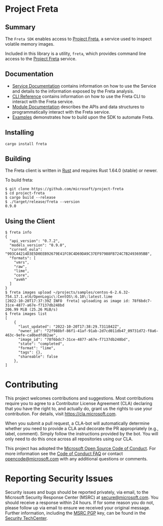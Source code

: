 # Project Freta

## Summary

The `Freta SDK` enables access to [Project Freta](https://freta.microsoft.com), a service used to inspect volatile memory images.

Included in this library is a utility, `freta`, which provides command line access to the [Project Freta](https://freta.microsoft.com) service.

## Documentation

* [Service Documentation](https://learn.microsoft.com/en-us/security/research/project-freta/) contains information on how to use the Service and details to the information exposed by the Freta analysis.
* [CLI Reference](https://learn.microsoft.com/en-us/security/research/project-freta/api/cli-reference) contains information on how to use the Freta CLI to interact with the Freta service.
* [Module Documentation](https://docs.rs/freta/latest) describes the APIs and data structures  to programmatically interact with the Freta service.
* [Examples](https://github.com/microsoft/project-freta/tree/main/examples) demonstrates how to build upon the SDK to automate Freta.

## Installing

```
cargo install freta
```

## Building

The Freta client is written in [Rust](https://www.rust-lang.org/) and requires Rust 1.64.0 (stable) or newer.

To build freta:

```
$ git clone https://github.com/microsoft/project-freta
$ cd project-freta
$ cargo build --release
$ ./target/release/freta --version
0.9.0
```

## Using the Client

```
$ freta info
{
  "api_version": "0.7.2",
  "models_version": "0.9.0",
  "current_eula": "993C44214D3E5D0EEB92679E41FC0C4D69DA9C37EF97988FB724C7B2493695BB",
  "formats": [
    "vmrs",
    "raw",
    "lime",
    "core",
    "avmh"
  ]
}
$ freta images upload ~/projects/samples/centos-6-2.6.32-754.17.1.el6/OpenLogic\:CentOS\:6.10\:latest.lime
[2022-10-20T17:37:39Z INFO  freta] uploading as image id: 78f6bdc7-31ce-4877-a67e-f7137db248bd
206.99 MiB (25.26 MiB/s)
$ freta images list
[
    {
      "last_updated": "2022-10-20T17:38:29.7311842Z",
      "owner_id": "72f988bf-86f1-41af-91ab-2d7cd011db47_09731d72-f8a6-463c-9efe-ca0bedfd82ae",
      "image_id": "78f6bdc7-31ce-4877-a67e-f7137db248bd",
      "state": "completed",
      "format": "lime",
      "tags": {},
      "shareable": false
    },    
]
```

# Contributing

This project welcomes contributions and suggestions. Most contributions require you to
agree to a Contributor License Agreement (CLA) declaring that you have the right to,
and actually do, grant us the rights to use your contribution. For details, visit
https://cla.microsoft.com.

When you submit a pull request, a CLA-bot will automatically determine whether you need
to provide a CLA and decorate the PR appropriately (e.g., label, comment). Simply follow the
instructions provided by the bot. You will only need to do this once across all repositories using our CLA.

This project has adopted the [Microsoft Open Source Code of Conduct](https://opensource.microsoft.com/codeofconduct/).
For more information see the [Code of Conduct FAQ](https://opensource.microsoft.com/codeofconduct/faq/)
or contact [opencode@microsoft.com](mailto:opencode@microsoft.com) with any additional questions or comments.

# Reporting Security Issues

Security issues and bugs should be reported privately, via email, to the Microsoft Security
Response Center (MSRC) at [secure@microsoft.com](mailto:secure@microsoft.com). You should
receive a response within 24 hours. If for some reason you do not, please follow up via
email to ensure we received your original message. Further information, including the
[MSRC PGP](https://technet.microsoft.com/en-us/security/dn606155) key, can be found in
the [Security TechCenter](https://technet.microsoft.com/en-us/security/default).